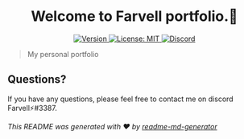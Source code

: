 <h1 align="center">Welcome to Farvell portfolio.👋</h1>
<p align="center">
  <a href="#" target="_blank">
  <img alt="Version" src="https://img.shields.io/badge/version-2.0.1-blue.svg?cacheSeconds=2592000" />
    </a>
  <a href="#" target="_blank">
    <img alt="License: MIT" src="https://img.shields.io/badge/License-MIT-green.svg" />
  </a>
 <a href="https://discord.gg/tpNtcJHw" target="_blank"><img src="https://img.shields.io/badge/discord-online-brightgreen.svg" alt="Discord"/></a>
</p>

> My personal portfolio

## Questions?

If you have any questions, please feel free to contact me on discord Farvell⚡#3387.

_This README was generated with ❤️ by [readme-md-generator](https://github.com/kefranabg/readme-md-generator)_
